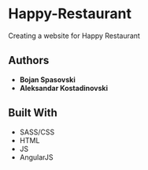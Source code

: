 # Happy-Restaurant

Creating a website for Happy Restaurant

## Authors

* **Bojan Spasovski**
* **Aleksandar Kostadinovski**

## Built With

* SASS/CSS 
* HTML
* JS
* AngularJS


